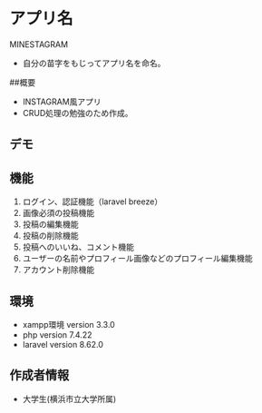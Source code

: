 # アプリ名

MINESTAGRAM

* 自分の苗字をもじってアプリ名を命名。

##概要

* INSTAGRAM風アプリ
* CRUD処理の勉強のため作成。

## デモ



## 機能

1. ログイン、認証機能（laravel breeze）
2. 画像必須の投稿機能
3. 投稿の編集機能
4. 投稿の削除機能
5. 投稿へのいいね、コメント機能
6. ユーザーの名前やプロフィール画像などのプロフィール編集機能
7. アカウント削除機能

## 環境

* xampp環境 version 3.3.0
* php version 7.4.22
* laravel version 8.62.0

## 作成者情報

* 大学生(横浜市立大学所属)

